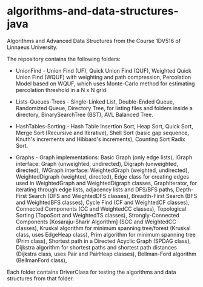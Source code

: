 # algorithms-and-data-structures-java
Algorithms and Advanced Data Structures from the Course 1DV516 of Linnaeus University.

The repository contains the following folders:

  * UnionFind - Union Find (UF),
                Quick Union Find (QUF),
                Weighted Quick Union Find (WQUF) with weighting and path compression,
                Percolation Model based on WQUF, which uses Monte-Carlo method for estimating percolation threshold in a N x N grid. 
              
  - Lists-Queues-Trees - Single-Linked List,
                         Double-Ended Queue, 
                         Randomized Queue, 
                         Directory Tree, for listing files and folders inside a directory,
                         BinarySearchTree (BST),
                         AVL Balanced Tree.          
                       
  - HashTables-Sorting - Hash Table 
                         Insertion Sort, 
                         Heap Sort, 
                         Quick Sort, 
                         Merge Sort (Recursive and Iterative), 
                         Shell Sort (basic gap sequence, Knuth's increments and Hibbard's increments), 
                         Counting Sort
                         Radix Sort.
                       
  - Graphs - Graph implementations:
                  Basic Graph (only edge lists), 
                  IGraph interface: 
                      Graph (unweighted, undirected),
                      Digraph (unweighted, directed), 
                  IWGraph interface:
                      WeightedGraph (weighted, undirected),
                      WeightedDigraph (weighted, directed),
                  Edge class for creating edges used in WeightedGraph and WeightedDigraph classes,
                  GraphIterator, for iterating through edge lists, adjacency lists and DFS/BFS paths,
                  Depth-First Search (DFS and WeightedDFS classes),
                  Breadth-First Search (BFS and WeightedBFS classes),
                  Cycle Find (CF and WeightedCF classes),
                  Connected Components (CC and WeightedCC classes),
                  Topological Sorting (TopoSort and WeightedTS classes),
                  Strongly-Connected Components [Kosaraju-Sharir Algorithm] (SCC and WeightedCC classes),
                  Kruskal algorithm for minimum spanning tree/forest (Kruskal class, uses EdgeHeap class),
                  Prim algorithm for minimum spanning tree (Prim class),
                  Shortest path in a Directed Acyclic Graph (SPDAG class),
                  Dijkstra algorithm for shortest paths and shortest path distances (Dijkstra class, uses Pair and PairHeap classes),
                  Bellman-Ford algorithm (BellmanFord class),
                  
Each folder contains DriverClass for testing the algorithms and data structures from that folder.
                

